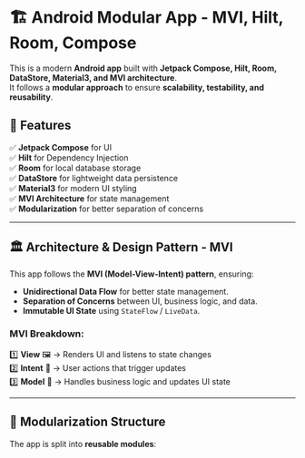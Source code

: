 # 🏗️ Android Modular App - MVI, Hilt, Room, Compose

This is a modern **Android app** built with **Jetpack Compose, Hilt, Room, DataStore, Material3, and MVI architecture**.  
It follows a **modular approach** to ensure **scalability, testability, and reusability**.

## 🚀 Features

✅ **Jetpack Compose** for UI  
✅ **Hilt** for Dependency Injection  
✅ **Room** for local database storage  
✅ **DataStore** for lightweight data persistence  
✅ **Material3** for modern UI styling  
✅ **MVI Architecture** for state management  
✅ **Modularization** for better separation of concerns  

---

## 🏛️ **Architecture & Design Pattern - MVI**

This app follows the **MVI (Model-View-Intent) pattern**, ensuring:

- **Unidirectional Data Flow** for better state management.
- **Separation of Concerns** between UI, business logic, and data.
- **Immutable UI State** using `StateFlow` / `LiveData`.

### **MVI Breakdown:**
1️⃣ **View** 🖼️ → Renders UI and listens to state changes  
2️⃣ **Intent** 🎯 → User actions that trigger updates  
3️⃣ **Model** 🧠 → Handles business logic and updates UI state  

---

## 🧩 **Modularization Structure**

The app is split into **reusable modules**:


